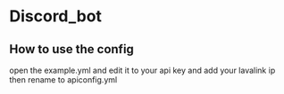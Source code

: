# Discord_bot
## How to use the config
open the example.yml and edit it to your api key and add your lavalink ip then rename to apiconfig.yml
